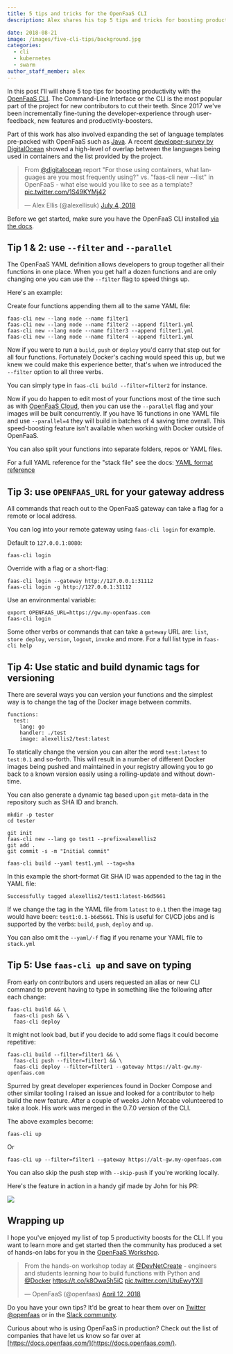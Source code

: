 ```yaml
---
title: 5 tips and tricks for the OpenFaaS CLI
description: Alex shares his top 5 tips and tricks for boosting productivity with the OpenFaaS CLI. This post will feature some classic features and brand-new additions too.

date: 2018-08-21
image: /images/five-cli-tips/background.jpg
categories:
  - cli
  - kubernetes
  - swarm
author_staff_member: alex
---
```


In this post I'll will share 5 top tips for boosting productivity with the [OpenFaaS CLI](https://github.com/openfaas/faas-cli). The Command-Line Interface or the CLI is the most popular part of the project for new contributors to cut their teeth. Since 2017 we've been incrementally fine-tuning the developer-experience through user-feedback, new features and productivity-boosters.

Part of this work has also involved expanding the set of language templates pre-packed with OpenFaaS such as [Java](https://blog.alexellis.io/java-comes-to-openfaas/). A recent [developer-survey by DigitalOcean](https://www.digitalocean.com/currents/june-2018/) showed a high-level of overlap between the languages being used in containers and the list provided by the project.

<blockquote class="twitter-tweet" data-lang="en"><p lang="en" dir="ltr">From <a href="https://twitter.com/digitalocean?ref_src=twsrc%5Etfw">@digitalocean</a> report &quot;For those using containers, what languages are you most frequently using?&quot; vs. &quot;faas-cli new --list&quot; in OpenFaaS - what else would you like to see as a template? <a href="https://t.co/1S49KYMj42">pic.twitter.com/1S49KYMj42</a></p>&mdash; Alex Ellis (@alexellisuk) <a href="https://twitter.com/alexellisuk/status/1014412959798431744?ref_src=twsrc%5Etfw">July 4, 2018</a></blockquote>
<script async src="https://platform.twitter.com/widgets.js" charset="utf-8"></script>


Before we get started, make sure you have the OpenFaaS CLI installed [via the docs](https://docs.openfaas.com/cli/install/).

## Tip 1 &amp; 2: use `--filter` and `--parallel`

The OpenFaaS YAML definition allows developers to group together all their functions in one place. When you get half a dozen functions and are only changing one you can use the `--filter` flag to speed things up.

Here's an example:

Create four functions appending them all to the same YAML file:

```
faas-cli new --lang node --name filter1
faas-cli new --lang node --name filter2 --append filter1.yml
faas-cli new --lang node --name filter3 --append filter1.yml
faas-cli new --lang node --name filter4 --append filter1.yml
```

Now if you were to run a `build`, `push` or `deploy` you'd carry that step out for all four functions. Fortunately Docker's caching would speed this up, but we knew we could make this experience better, that's when we introduced the `--filter` option to all three verbs.

You can simply type in `faas-cli build --filter=filter2` for instance.

Now if you do happen to edit most of your functions most of the time such as with [OpenFaaS Cloud](https://github.com/openfaas/openfaas-cloud/blob/master/stack.yml), then you can use the `--parallel` flag and your images will be built concurrently. If you have 16 functions in one YAML file and use `--parallel=4` they will build in batches of 4 saving time overall. This speed-boosting feature isn't available when working with Docker outside of OpenFaaS.

You can also split your functions into separate folders, repos or YAML files.

For a full YAML reference for the "stack file" see the docs: [YAML format reference](https://docs.openfaas.com/reference/yaml/)

## Tip 3: use `OPENFAAS_URL` for your gateway address

All commands that reach out to the OpenFaaS gateway can take a flag for a remote or local address.

You can log into your remote gateway using `faas-cli login` for example.

Default to `127.0.0.1:8080`:

```
faas-cli login
```

Override with a flag or a short-flag:

```
faas-cli login --gateway http://127.0.0.1:31112
faas-cli login -g http://127.0.0.1:31112
```

Use an environmental variable:

```
export OPENFAAS_URL=https://gw.my-openfaas.com
faas-cli login
```

Some other verbs or commands that can take a `gateway` URL are: `list`, `store deploy`, `version`, `logout`, `invoke` and more. For a full list type in `faas-cli help` 

## Tip 4: Use static and build dynamic tags for versioning

There are several ways you can version your functions and the simplest way is to change the tag of the Docker image between commits.

```
functions:
  test:
    lang: go
    handler: ./test
    image: alexellis2/test:latest
```

To statically change the version you can alter the word `test:latest` to `test:0.1` and so-forth. This will result in a number of different Docker images being pushed and maintained in your registry allowing you to go back to a known version easily using a rolling-update and without down-time.

You can also generate a dynamic tag based upon `git` meta-data in the repository such as SHA ID and branch.

```
mkdir -p tester
cd tester

git init
faas-cli new --lang go test1 --prefix=alexellis2
git add .
git commit -s -m "Initial commit"

faas-cli build --yaml test1.yml --tag=sha
```

In this example the short-format Git SHA ID was appended to the tag in the YAML file:

```
Successfully tagged alexellis2/test1:latest-b6d5661
```

If we change the tag in the YAML file from `latest` to `0.1` then the image tag would have been: `test1:0.1-b6d5661`. This is useful for CI/CD jobs and is supported by the verbs: `build`, `push`, `deploy` and `up`.

You can also omit the `--yaml/-f` flag if you rename your YAML file to `stack.yml`

## Tip 5: Use `faas-cli up` and save on typing

From early on contributors and users requested an alias or new CLI command to prevent having to type in something like the following after each change:

```
faas-cli build && \
  faas-cli push && \
  faas-cli deploy
```

It might not look bad, but if you decide to add some flags it could become repetitive:


```
faas-cli build --filter=filter1 && \
  faas-cli push --filter=filter1 && \
  faas-cli deploy --filter=filter1 --gateway https://alt-gw.my-openfaas.com
```

Spurred by great developer experiences found in Docker Compose and other similar tooling I raised an issue and looked for a contributor to help build the new feature. After a couple of weeks John Mccabe volunteered to take a look. His work was merged in the 0.7.0 version of the CLI.

The above examples become:

```
faas-cli up
```

Or

```
faas-cli up --filter=filter1 --gateway https://alt-gw.my-openfaas.com
```

You can also skip the push step with `--skip-push` if you're working locally.

Here's the feature in action in a handy gif made by John for his PR:

![](https://user-images.githubusercontent.com/83862/44221456-71f81a80-a179-11e8-9153-31a35ee140aa.gif)

## Wrapping up

I hope you've enjoyed my list of top 5 productivity boosts for the CLI. If you want to learn more and get started then the community has produced a set of hands-on labs for you in the [OpenFaaS Workshop](https://github.com/openfaas/workshop). 

<blockquote class="twitter-tweet" data-lang="en"><p lang="en" dir="ltr">From the hands-on workshop today at <a href="https://twitter.com/DevNetCreate?ref_src=twsrc%5Etfw">@DevNetCreate</a> - engineers and students learning how to build functions with Python and <a href="https://twitter.com/Docker?ref_src=twsrc%5Etfw">@Docker</a> <a href="https://t.co/k8Owa5h5iC">https://t.co/k8Owa5h5iC</a> <a href="https://t.co/UtuEwyYXlI">pic.twitter.com/UtuEwyYXlI</a></p>&mdash; OpenFaaS (@openfaas) <a href="https://twitter.com/openfaas/status/984270331094315008?ref_src=twsrc%5Etfw">April 12, 2018</a></blockquote>
<script async src="https://platform.twitter.com/widgets.js" charset="utf-8"></script>

Do you have your own tips? It'd be great to hear them over on [Twitter @openfaas](https://twitter.com/openfaas) or in the [Slack community](https://docs.openfaas.com/community).

Curious about who is using OpenFaaS in production? Check out the list of companies that have let us know so far over at [https://docs.openfaas.com/](https://docs.openfaas.com/).
